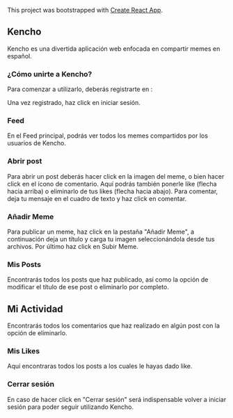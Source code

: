This project was bootstrapped with [Create React App](https://github.com/facebook/create-react-app).

## Kencho

Kencho es una divertida aplicación web enfocada en compartir memes en español. 

### ¿Cómo unirte a Kencho?

Para comenzar a utilizarlo, deberás registrarte en :

Una vez registrado, haz click en iniciar sesión.

### Feed

En el Feed principal, podrás ver todos los memes compartidos por los usuarios de Kencho.

### Abrir post

Para abrir un post deberás hacer click en la imagen del meme, o bien hacer click en el ícono de comentario.
Aquí podrás también ponerle like (flecha hacia arriba) o eliminarlo de tus likes (flecha hacia abajo).
Para comentar, deja tu mensaje en el cuadro de texto y haz click en comentar.



### Añadir Meme

Para publicar un meme, haz click en la pestaña "Añadir Meme", a continuación deja un título y carga tu imagen seleccionándola desde tus archivos. Por último haz click en Subir Meme.

### Mis Posts

Encontrarás todos los posts que haz publicado, así como la opción de modificar el título de ese post o eliminarlo por completo.

## Mi Actividad

Encontrarás todos los comentarios que haz realizado en algún post con la opción de eliminarlo. 

### Mis Likes

Aquí encontraras todos los posts a los cuales le hayas dado like. 

### Cerrar sesión
En caso de hacer click en "Cerrar sesión" será indispensable volver a iniciar sesión para poder seguir utilizando Kencho.
